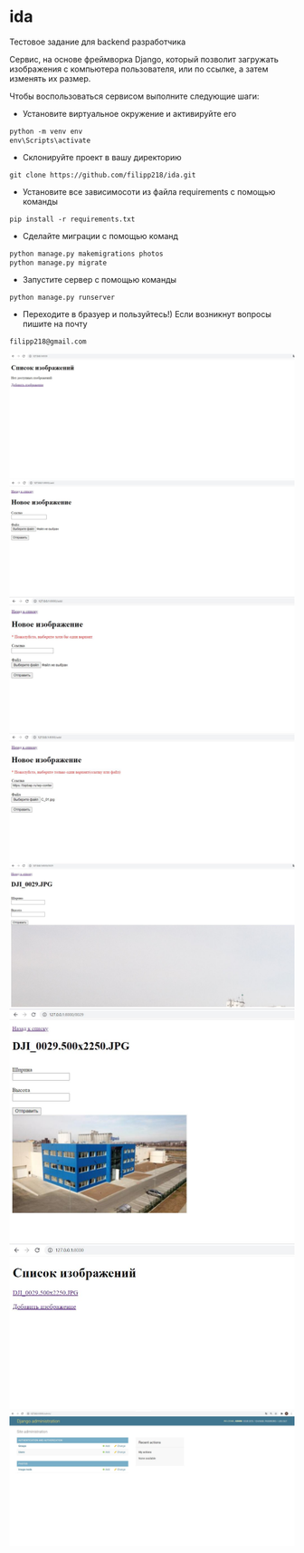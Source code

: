 # ida
Тестовое задание для backend разработчика

Сервис, на основе фреймворка Django, который позволит загружать изображения с компьютера пользователя, или по ссылке, а затем изменять их размер. 

Чтобы воспользоваться сервисом выполните следующие шаги:
- Установите виртуальное окружение и активируйте его
```
python -m venv env
env\Scripts\activate
```
- Склонируйте проект в вашу директорию
```
git clone https://github.com/filipp218/ida.git
```
- Установите все зависимосоти из файла requirements с помощью команды 
```
pip install -r requirements.txt
```
- Сделайте миграции с помощью команд 
```
python manage.py makemigrations photos
python manage.py migrate
```
- Запустите сервер с помощью команды
```
python manage.py runserver
```
- Переходите в бразуер и пользуйтесь!)
Если возникнут вопросы пишите на почту
```
filipp218@gmail.com
```

![ScreenShot](https://github.com/filipp218/ida/blob/main/screenshoots/start.JPG)
![ScreenShot](https://github.com/filipp218/ida/blob/main/screenshoots/add.JPG)
![ScreenShot](https://github.com/filipp218/ida/blob/main/screenshoots/no.JPG)
![ScreenShot](https://github.com/filipp218/ida/blob/main/screenshoots/two.JPG)
![ScreenShot](https://github.com/filipp218/ida/blob/main/screenshoots/standart.JPG)
![ScreenShot](https://github.com/filipp218/ida/blob/main/screenshoots/cut.JPG)
![ScreenShot](https://github.com/filipp218/ida/blob/main/screenshoots/main.JPG)
![ScreenShot](https://github.com/filipp218/ida/blob/main/screenshoots/admin.JPG)
